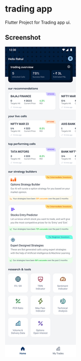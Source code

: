 # trading app

Flutter Project for Trading app ui.

## Screenshot

![Alt text](https://github.com/inehalbabu/trading_ui/blob/main/screenshot.png)

